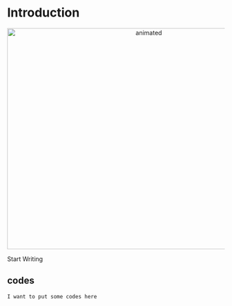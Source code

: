 # Introduction
<p align="center">
  <img src="/images/gif/demo.gif" alt="animated" width="640" height="512"/>
</p>

Start Writing

## codes
```
I want to put some codes here

```